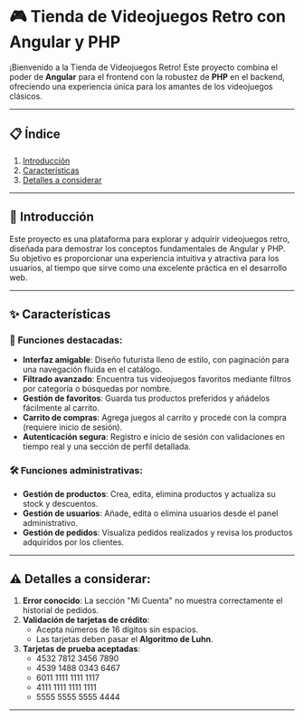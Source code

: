 # 🎮 Tienda de Videojuegos Retro con Angular y PHP

¡Bienvenido a la Tienda de Videojuegos Retro! Este proyecto combina el poder de **Angular** para el frontend con la robustez de **PHP** en el backend, ofreciendo una experiencia única para los amantes de los videojuegos clásicos.

---

## 📋 Índice

1. [Introducción](#📖-introducción)
2. [Características](#✨-características)
3. [Detalles a considerar](#⚠️-detalles-a-considerar)

---

## 📖 Introducción

Este proyecto es una plataforma para explorar y adquirir videojuegos retro, diseñada para demostrar los conceptos fundamentales de Angular y PHP. Su objetivo es proporcionar una experiencia intuitiva y atractiva para los usuarios, al tiempo que sirve como una excelente práctica en el desarrollo web.

---

## ✨ Características

### 🚀 Funciones destacadas:
- **Interfaz amigable**: Diseño futurista lleno de estilo, con paginación para una navegación fluida en el catálogo.
- **Filtrado avanzado**: Encuentra tus videojuegos favoritos mediante filtros por categoría o búsquedas por nombre.
- **Gestión de favoritos**: Guarda tus productos preferidos y añádelos fácilmente al carrito.
- **Carrito de compras**: Agrega juegos al carrito y procede con la compra (requiere inicio de sesión).
- **Autenticación segura**: Registro e inicio de sesión con validaciones en tiempo real y una sección de perfil detallada.

### 🛠️ Funciones administrativas:
- **Gestión de productos**: Crea, edita, elimina productos y actualiza su stock y descuentos.
- **Gestión de usuarios**: Añade, edita o elimina usuarios desde el panel administrativo.
- **Gestión de pedidos**: Visualiza pedidos realizados y revisa los productos adquiridos por los clientes.

---

## ⚠️ Detalles a considerar:

1. **Error conocido**: La sección "Mi Cuenta" no muestra correctamente el historial de pedidos.
2. **Validación de tarjetas de crédito**:
   - Acepta números de 16 dígitos sin espacios.
   - Las tarjetas deben pasar el **Algoritmo de Luhn**.
3. **Tarjetas de prueba aceptadas**:
   - 4532 7812 3456 7890
   - 4539 1488 0343 6467
   - 6011 1111 1111 1117
   - 4111 1111 1111 1111
   - 5555 5555 5555 4444

---
